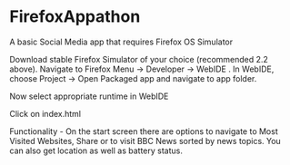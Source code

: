 # FirefoxAppathon

A basic Social Media app that requires Firefox OS Simulator

Download stable Firefox Simulator of your choice (recommended 2.2 above). Navigate to Firefox Menu -> Developer -> WebIDE . In WebIDE, choose Project -> Open Packaged app and navigate to app folder.

Now select appropriate runtime in WebIDE

Click on index.html

Functionality - On the start screen there are options to navigate to Most Visited Websites, Share or to visit BBC News sorted by news topics. You can also get location as well as battery status.
